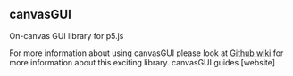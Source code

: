 ## canvasGUI
On-canvas GUI library for p5.js

For more information about using canvasGUI please look at
[Github wiki](https://github.com/quarks/canvasGUI/wiki) for more information about this exciting library.
canvasGUI guides [website]

